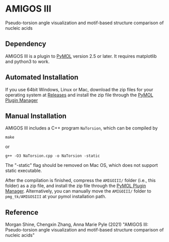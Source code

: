# AMIGOS III #
Pseudo-torsion angle visualization and motif-based structure comparison of
nucleic acids

## Dependency ##
AMIGOS III is a plugin to [PyMOL](https://pymol.org/) version 2.5 or later.
It requires matplotlib and python3 to work.

## Automated Installation ##
If you use 64bit Windows, Linux or Mac, download the zip files for your
operating system at 
[Releases](https://github.com/pylelab/AMIGOSIII/releases)
and install the zip file through the
[PyMOL Plugin Manager](https://pymolwiki.org/index.php/Plugins)

## Manual Installation ##
AMIGOS III includes a C++ program ``NaTorsion``, which can be compiled by
```
make
```
or
```
g++ -O3 NaTorsion.cpp -o NaTorsion -static
```
The "-static" flag should be removed on Mac OS, which does not support static
executable.

After the compilation is finished, compress the ``AMIGOIII/`` folder (i.e.,
this folder) as a zip file, and install the zip file through the
[PyMOL Plugin Manager](https://pymolwiki.org/index.php/Plugins).
Alternatively, you can manually move the ``AMIGOIII/`` folder to
``pmg_tk/AMIGOSIII`` at your pymol installation path.

## Reference ##
Morgan Shine, Chengxin Zhang, Anna Marie Pyle (2021)
"AMIGOS III: Pseudo-torsion angle visualization and motif-based structure
comparison of nucleic acids"
